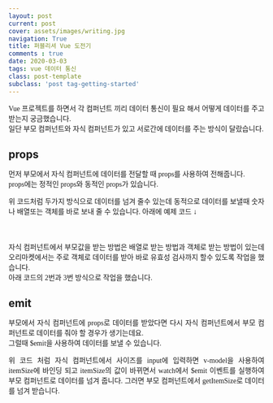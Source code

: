 ```yaml
---
layout: post
current: post
cover: assets/images/writing.jpg 
navigation: True
title: 퍼블리셔 Vue 도전기
comments : true
date: 2020-03-03
tags: vue 데이터 통신
class: post-template
subclass: 'post tag-getting-started'
---
```


<!-- <p style="font-family:nanum;text-align:justify">
    개발팀 블로그도 만들어졌고 퍼블리셔에서 vue로 개발하게 되면서 경험담을 적어보는게 어떠냐고 하셔서 작성하게 되었습니다. <br/>
    작업하면서 힘들었던 점 위주로 제맘대로 포스팅 할 예정입니다.
</p> -->
<p style="font-family:nanum;text-align:justify">
    Vue 프로젝트를 하면서 각 컴퍼넌트 끼리 데이터 통신이 필요 해서 어떻게 데이터를 주고 받는지 궁금했습니다.<br/>
    일단 부모 컴퍼넌트와 자식 컴퍼넌트가 있고 서로간에 데이터를 주는 방식이 달랐습니다.
</p>
<h2 style="margin-bottom:15px;">props</h2>
<p style="font-family:nanum;text-align:justify">
    먼저 부모에서 자식 컴퍼넌트에 데이터를 전달할 때 props를 사용하여 전해줍니다.<br/>
    props에는 정적인 props와 동적인 props가 있습니다.  
</p> 
<script src="https://gist.github.com/itembay/9af57582ef3fdb197892e326fe4bee9c.js"></script>
<p style="font-family:nanum;text-align:justify">
    위 코드처럼 두가지 방식으로 데이터를 넘겨 줄수 있는데 동적으로 데이터를 보낼때 숫자나 배열또는 객체를 바로 보내 줄 수 있습니다.
    아래에 예제 코드 ↓
</p> 
<script src="https://gist.github.com/itembay/1635c20a3207724e07fbc954434f0327.js"></script>
<p style="margin-top:50px;font-family:nanum;text-align:justify">
    자식 컴퍼넌트에서 부모값을 받는 방법은 배열로 받는 방법과 객체로 받는 방법이 있는데 오리마켓에서는 주로 객체로 데이터를 받아 바로 유효성 검사까지 할수 있도록 작업을 했습니다.<br/>
    아래 코드의 2번과 3번 방식으로 작업을 했습니다.
</p> 
<script src="https://gist.github.com/itembay/a6dce548fb2b996e22cd6482a0c2e3f8.js"></script>
<h2 style="margin-bottom:15px;">emit</h2>
<p style="font-family:nanum;text-align:justify">
    부모에서 자식 컴퍼넌트에 props로 데이터를 받았다면 다시 자식 컴퍼넌트에서 부모 컴퍼넌트로 데이터를 줘야 할 경우가 생기는데요.<br/>
    그럴때 $emit을 사용하여 데이터를 보낼 수 있습니다.
</p> 
<script src="https://gist.github.com/itembay/97e4c86449315a6d7458e1ce95d2c3c1.js"></script>
<p style="font-family:nanum;text-align:justify">
    위 코드 처럼 자식 컴퍼넌트에서 사이즈를 input에 입력하면 v-model을 사용하여 itemSize에 바인딩 되고  itemSize의 값이 바뀌면서 watch에서 $emit 이벤트를 실행하여 부모 컴퍼넌트로 데이터를 넘겨 줍니다. 그러면 부모 컴퍼넌트에서 getItemSize로 데이터를 넘겨 받습니다.
</p> 